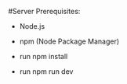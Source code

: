 #Server
Prerequisites:
- Node.js
- npm (Node Package Manager)

- run npm install
- run npm run dev
```